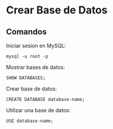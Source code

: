 # Crear Base de Datos

## Comandos

Iniciar sesion en MySQL:

```shell
mysql -u root -p
```

Mostrar bases de datos:

```shell
SHOW DATABASES;
```

Crear base de datos:

```shell
CREATE DATABASE database-name;
```

Utilizar una base de datos:

```shell
USE database-name;
```
